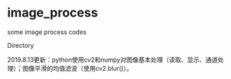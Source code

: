 # image_process
some image process codes


Directory


2019.8.13更新：python使用cv2和numpy对图像基本处理（读取、显示、通道处理）；图像平滑的均值滤波（使用cv2.blur()）。
